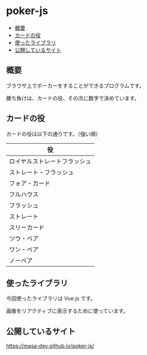 # poker-js

* [概要](#概要)
* [カードの役](#カードの役)
* [使ったライブラリ](#使ったライブラリ)
* [公開しているサイト](#公開しているサイト)

## 概要

ブラウザ上でポーカーをすることができるプログラムです。

勝ち負けは、カードの役、その次に数字で決めています。

## カードの役

カードの役は以下の通りです。（強い順）

| 役 |
| --- |
| ロイヤルストレートフラッシュ |
| ストレート・フラッシュ |
| フォア・カード |
| フルハウス |
| フラッシュ |
| ストレート |
| スリーカード |
| ツウ・ペア |
| ワン・ペア |
| ノーペア |

## 使ったライブラリ

今回使ったライブラリは Vue.js です。

画像をリアクティブに表示するために使っています。

## 公開しているサイト

https://masa-dev.github.io/poker-js/